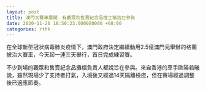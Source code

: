 ```yaml
---
layout: post
title: 澳門大賽車展開　有觀眾和售賣紀念品檔主稱旨在參與
date: 2020-11-20 18:50:23.000000000 +08:00
categories: rthk
---
```


在全球新型冠狀病毒肺炎疫情下，澳門政府決定繼續動用2.5億澳門元舉辦的格蘭披治大賽車，今天起一連三天舉行，首日完成練習賽。

不少到場的觀眾和售賣紀念品攤檔負責人都說旨在參與。來自香港的車手歐陽若曦說，雖然現場少了支持者打氣，入境後又經過14天隔離檢疫，但在賽場經過調整後已適應節奏。
